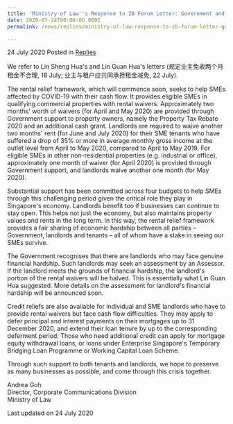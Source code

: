```yaml
---
title: 'Ministry of Law''s Response to ZB Forum Letter: Government and landlords should both support tenants'
date: 2020-07-24T00:00:00.000Z
permalink: /news/replies/ministry-of-law-response-to-zb-forum-letter-government-and-landlords-should-both-support-tenants

---
```



24 July 2020 Posted in [Replies](/news/replies)  

We refer to Lin Sheng Hua's and Lin Guan Hua's letters (规定业主免收两个月租金不合理, 18 July; 业主与租户应共同承担租金减免, 22 July).
 
The rental relief framework, which will commence soon, seeks to help SMEs affected by COVID-19 with their cash flow. It provides eligible SMEs in qualifying commercial properties with rental waivers. Approximately two months' worth of waivers (for April and May 2020) are provided through Government support to property owners, namely the Property Tax Rebate 2020 and an additional cash grant. Landlords are required to waive another two months' rent (for June and July 2020) for their SME tenants who have suffered a drop of 35% or more in average monthly gross income at the outlet level from April to May 2020, compared to April to May 2019. For eligible SMEs in other non-residential properties (e.g. industrial or office), approximately one month of waiver (for April 2020) is provided through Government support, and landlords waive another one month (for May 2020).

Substantial support has been committed across four budgets to help SMEs through this challenging period given the critical role they play in Singapore's economy. Landlords benefit too if businesses can continue to stay open. This helps not just the economy, but also maintains property values and rents in the long term. In this way, the rental relief framework provides a fair sharing of economic hardship between all parties – Government, landlords and tenants – all of whom have a stake in seeing our SMEs survive.

The Government recognises that there are landlords who may face genuine financial hardship. Such landlords may seek an assessment by an Assessor. If the landlord meets the grounds of financial hardship, the landlord's portion of the rental waivers will be halved. This is essentially what Lin Guan Hua suggested. More details on the assessment for landlord's financial hardship will be announced soon.

Credit reliefs are also available for individual and SME landlords who have to provide rental waivers but face cash flow difficulties. They may apply to defer principal and interest payments on their mortgages up to 31 December 2020, and extend their loan tenure by up to the corresponding deferment period. Those who need additional credit can apply for mortgage equity withdrawal loans, or loans under Enterprise Singapore's Temporary Bridging Loan Programme or Working Capital Loan Scheme.

Through such support to both tenants and landlords, we hope to preserve as many businesses as possible, and come through this crisis together.

Andrea Goh 
<br>Director, Corporate Communications Division
<br>Ministry of Law


<p class="right-side-updated">Last updated on 24 July 2020</p>
